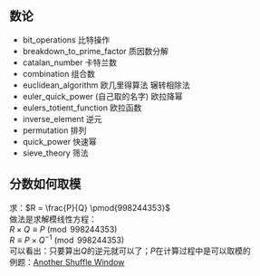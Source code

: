 ## 数论

- bit_operations 比特操作
- breakdown_to_prime_factor 质因数分解
- catalan_number 卡特兰数
- combination 组合数
- euclidean_algorithm 欧几里得算法 辗转相除法
- euler_quick_power (自己取的名字) 欧拉降幂
- eulers_totient_function 欧拉函数
- inverse_element 逆元
- permutation 排列
- quick_power 快速幂
- sieve_theory 筛法

## 分数如何取模
求：$R = \frac{P}{Q} \pmod{998244353}$  
做法是求解模线性方程：  
$R \times Q \equiv P \pmod{998244353}$  
$R \equiv P \times Q^{-1} \pmod{998244353}$  
可以看出：只要算出$Q$的逆元就可以了；$P$在计算过程中是可以取模的  
例题：[Another Shuffle Window](https://atcoder.jp/contests/abc380/tasks/abc380_g)